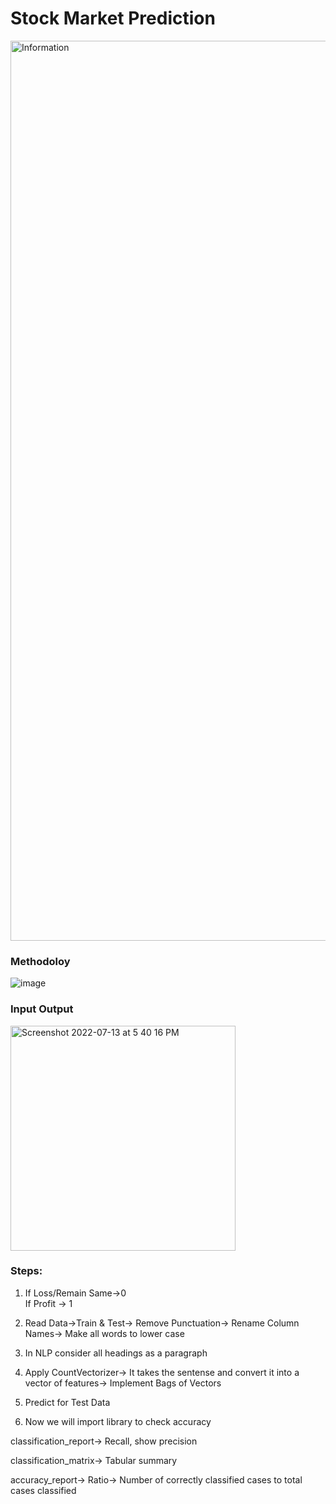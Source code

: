 # Stock Market Prediction

<img width="1440" alt="Information" src="https://user-images.githubusercontent.com/107470535/177945869-34423cfa-9a5e-4015-9a2c-5f0e032e1116.png">

### Methodoloy

![image](https://user-images.githubusercontent.com/107470535/176870102-88320f3c-2f09-4794-9381-e0750bf78444.png)

### Input Output

<img width="360" alt="Screenshot 2022-07-13 at 5 40 16 PM" src="https://user-images.githubusercontent.com/107470535/178730433-6307d5a7-5e3e-43be-bc71-9757e3ef1635.png">


### Steps:
1) If Loss/Remain Same->0  
  If Profit -> 1

2) Read Data->Train & Test-> Remove Punctuation-> Rename Column Names-> Make all words to lower case

3) In NLP consider all headings as a paragraph

4) Apply CountVectorizer-> It takes the sentense and convert it into a vector of features-> Implement Bags of Vectors

5) Predict for Test Data

6) Now we will import library to check accuracy

classification_report-> Recall, show precision

classification_matrix-> Tabular summary

accuracy_report-> Ratio-> Number of correctly classified cases to total cases classified





